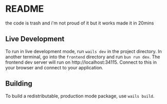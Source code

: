 # README

the code is trash and i'm not proud of it but it works
made it in 20mins

## Live Development

To run in live development mode, run `wails dev` in the project directory. In another terminal, go into the `frontend`
directory and run `bun run dev`. The frontend dev server will run on http://localhost:34115. Connect to this in your
browser and connect to your application.

## Building

To build a redistributable, production mode package, use `wails build`.
